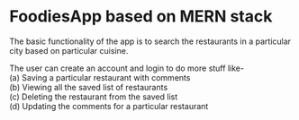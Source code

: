 # FoodiesApp based on MERN stack

The basic functionality of the app is to search the restaurants in a particular city based on particular cuisine.

The user can create an account and login to do more stuff like-<br>
(a) Saving a particular restaurant with comments<br>
(b) Viewing all the saved list of restaurants<br>
(c) Deleting the restaurant from the saved list<br>
(d) Updating the comments for a particular restaurant<br>


